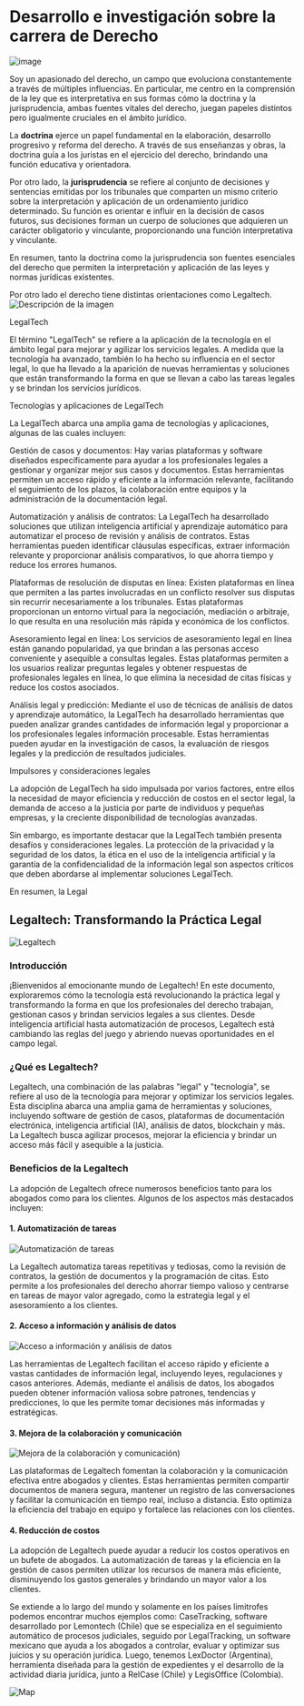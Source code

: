 
# Desarrollo e investigación sobre la carrera de Derecho 

![image](https://github.com/JoseMBanzer42/CarreraDeDerecho/assets/7370358/c0cfdd9c-865e-43d4-bcfb-1aa1565fc93f)



Soy un apasionado del derecho, un campo que evoluciona constantemente a través de múltiples influencias. En particular, me centro en la comprensión de la ley que es interpretativa en sus formas cómo la doctrina y la jurisprudencia, ambas fuentes vitales del derecho, juegan papeles distintos pero igualmente cruciales en el ámbito jurídico.

La **doctrina** ejerce un papel fundamental en la elaboración, desarrollo progresivo y reforma del derecho. A través de sus enseñanzas y obras, la doctrina guía a los juristas en el ejercicio del derecho, brindando una función educativa y orientadora.

Por otro lado, la **jurisprudencia** se refiere al conjunto de decisiones y sentencias emitidas por los tribunales que comparten un mismo criterio sobre la interpretación y aplicación de un ordenamiento jurídico determinado. Su función es orientar e influir en la decisión de casos futuros, sus decisiones forman un cuerpo de soluciones que adquieren un carácter obligatorio y vinculante, proporcionando una función interpretativa y vinculante.

En resumen, tanto la doctrina como la jurisprudencia son fuentes esenciales del derecho que permiten la interpretación y aplicación de las leyes y normas jurídicas existentes.

Por otro lado el derecho tiene distintas orientaciones como Legaltech.
![Descripción de la imagen](https://mentorday.es/wikitips/wp-content/uploads/2021/11/Legaltech.jpg)


LegalTech

El término "LegalTech" se refiere a la aplicación de la tecnología en el ámbito legal para mejorar y agilizar los servicios legales. A medida que la tecnología ha avanzado, también lo ha hecho su influencia en el sector legal, lo que ha llevado a la aparición de nuevas herramientas y soluciones que están transformando la forma en que se llevan a cabo las tareas legales y se brindan los servicios jurídicos.

Tecnologías y aplicaciones de LegalTech

La LegalTech abarca una amplia gama de tecnologías y aplicaciones, algunas de las cuales incluyen:

Gestión de casos y documentos: Hay varias plataformas y software diseñados específicamente para ayudar a los profesionales legales a gestionar y organizar mejor sus casos y documentos. Estas herramientas permiten un acceso rápido y eficiente a la información relevante, facilitando el seguimiento de los plazos, la colaboración entre equipos y la administración de la documentación legal.

Automatización y análisis de contratos: La LegalTech ha desarrollado soluciones que utilizan inteligencia artificial y aprendizaje automático para automatizar el proceso de revisión y análisis de contratos. Estas herramientas pueden identificar cláusulas específicas, extraer información relevante y proporcionar análisis comparativos, lo que ahorra tiempo y reduce los errores humanos.

Plataformas de resolución de disputas en línea: Existen plataformas en línea que permiten a las partes involucradas en un conflicto resolver sus disputas sin recurrir necesariamente a los tribunales. Estas plataformas proporcionan un entorno virtual para la negociación, mediación o arbitraje, lo que resulta en una resolución más rápida y económica de los conflictos.

Asesoramiento legal en línea: Los servicios de asesoramiento legal en línea están ganando popularidad, ya que brindan a las personas acceso conveniente y asequible a consultas legales. Estas plataformas permiten a los usuarios realizar preguntas legales y obtener respuestas de profesionales legales en línea, lo que elimina la necesidad de citas físicas y reduce los costos asociados.

Análisis legal y predicción: Mediante el uso de técnicas de análisis de datos y aprendizaje automático, la LegalTech ha desarrollado herramientas que pueden analizar grandes cantidades de información legal y proporcionar a los profesionales legales información procesable. Estas herramientas pueden ayudar en la investigación de casos, la evaluación de riesgos legales y la predicción de resultados judiciales.

Impulsores y consideraciones legales

La adopción de LegalTech ha sido impulsada por varios factores, entre ellos la necesidad de mayor eficiencia y reducción de costos en el sector legal, la demanda de acceso a la justicia por parte de individuos y pequeñas empresas, y la creciente disponibilidad de tecnologías avanzadas.

Sin embargo, es importante destacar que la LegalTech también presenta desafíos y consideraciones legales. La protección de la privacidad y la seguridad de los datos, la ética en el uso de la inteligencia artificial y la garantía de la confidencialidad de la información legal son aspectos críticos que deben abordarse al implementar soluciones LegalTech.

En resumen, la Legal

## Legaltech: Transformando la Práctica Legal

![Legaltech](https://encrypted-tbn0.gstatic.com/images?q=tbn:ANd9GcS_qCDykIJaFodkLnWj38LM63tJ0jfw1JN-WQ&usqp=CAU)

### Introducción

¡Bienvenidos al emocionante mundo de Legaltech! En este documento, exploraremos cómo la tecnología está revolucionando la práctica legal y transformando la forma en que los profesionales del derecho trabajan, gestionan casos y brindan servicios legales a sus clientes. Desde inteligencia artificial hasta automatización de procesos, Legaltech está cambiando las reglas del juego y abriendo nuevas oportunidades en el campo legal.

### ¿Qué es Legaltech?

Legaltech, una combinación de las palabras "legal" y "tecnología", se refiere al uso de la tecnología para mejorar y optimizar los servicios legales. Esta disciplina abarca una amplia gama de herramientas y soluciones, incluyendo software de gestión de casos, plataformas de documentación electrónica, inteligencia artificial (IA), análisis de datos, blockchain y más. La Legaltech busca agilizar procesos, mejorar la eficiencia y brindar un acceso más fácil y asequible a la justicia.

### Beneficios de la Legaltech

La adopción de Legaltech ofrece numerosos beneficios tanto para los abogados como para los clientes. Algunos de los aspectos más destacados incluyen:

#### 1. Automatización de tareas

![Automatización de tareas](https://i0.wp.com/aldia.microjuris.com/wp-content/uploads/2021/03/shutterstock_1142347682-1.jpg?fit=1000%2C667&ssl=1)

La Legaltech automatiza tareas repetitivas y tediosas, como la revisión de contratos, la gestión de documentos y la programación de citas. Esto permite a los profesionales del derecho ahorrar tiempo valioso y centrarse en tareas de mayor valor agregado, como la estrategia legal y el asesoramiento a los clientes.

#### 2. Acceso a información y análisis de datos

![Acceso a información y análisis de datos](https://palabrasdelderecho.com.ar/upload/d67da223-34c7-4c70-bc3e-0238d9aed9c5.jpg)

Las herramientas de Legaltech facilitan el acceso rápido y eficiente a vastas cantidades de información legal, incluyendo leyes, regulaciones y casos anteriores. Además, mediante el análisis de datos, los abogados pueden obtener información valiosa sobre patrones, tendencias y predicciones, lo que les permite tomar decisiones más informadas y estratégicas.

#### 3. Mejora de la colaboración y comunicación

![Mejora de la colaboración y comunicación](https://encrypted-tbn0.gstatic.com/images?q=tbn:ANd9GcS_qCDykIJaFodkLnWj38LM63tJ0jfw1JN-WQ&usqp=CAU))

Las plataformas de Legaltech fomentan la colaboración y la comunicación efectiva entre abogados y clientes. Estas herramientas permiten compartir documentos de manera segura, mantener un registro de las conversaciones y facilitar la comunicación en tiempo real, incluso a distancia. Esto optimiza la eficiencia del trabajo en equipo y fortalece las relaciones con los clientes.

#### 4. Reducción de costos

La adopción de Legaltech puede ayudar a reducir los costos operativos en un bufete de abogados. La automatización de tareas y la eficiencia en la gestión de casos permiten utilizar los recursos de manera más eficiente, disminuyendo los gastos generales y brindando un mayor valor a los clientes.

Se extiende a lo largo del mundo y solamente en los países limitrofes podemos encontrar muchos ejemplos como:
CaseTracking, software desarrollado por Lemontech (Chile) que se especializa en el seguimiento automático de procesos judiciales, seguido por LegalTracking, un software mexicano que ayuda a los abogados a controlar, evaluar y optimizar sus juicios y su operación jurídica. Luego, tenemos LexDoctor (Argentina), herramienta diseñada para la gestión de expedientes y el desarrollo de la actividad diaria jurídica, junto a RelCase (Chile) y LegisOffice (Colombia).



![Map](https://blog.lemontech.com/wp-content/uploads/2020/12/Mapa_LegalTech_Latam_4_Mesa-de-trabajo-1-copia-2-2-e1614979286647.png)



